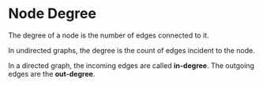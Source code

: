 # Node Degree

The degree of a node is the number of edges connected to it.

In undirected graphs, the degree is the count of edges incident to the node.

In a directed graph, the incoming edges are called **in-degree**. The outgoing edges are the **out-degree**.